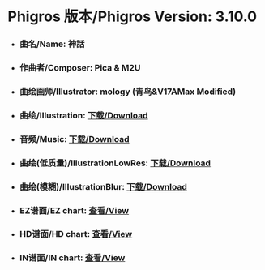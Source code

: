 
# Phigros 版本/Phigros Version:  3.10.0

- ### __曲名/Name:  神話__

- ### __作曲者/Composer:  Pica & M2U__

- ### __曲绘画师/Illustrator:  mology (青鸟&V17AMax Modified)__

- ### __曲绘/Illustration:  [下载/Download](https://github.com/Po6647A/WebAssests/releases/download/3.10.0/1065.png)__

- ### __音频/Music:  [下载/Download](https://github.com/Po6647A/WebAssests/releases/download/3.10.0/1869.ogg)__

- ### __曲绘(低质量)/IllustrationLowRes:  [下载/Download](https://github.com/Po6647A/WebAssests/releases/download/3.10.0/1557.png)__

- ### __曲绘(模糊)/IllustrationBlur:  [下载/Download](https://github.com/Po6647A/WebAssests/releases/download/3.10.0/0)__


- ### __EZ谱面/EZ chart:  [查看/View](./EZ.json/index.html)__

- ### __HD谱面/HD chart:  [查看/View](./HD.json/index.html)__

- ### __IN谱面/IN chart:  [查看/View](./IN.json/index.html)__
